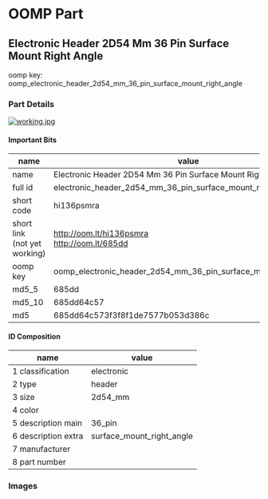 # OOMP Part  
## Electronic Header 2D54 Mm 36 Pin Surface Mount Right Angle  
  
oomp key: oomp_electronic_header_2d54_mm_36_pin_surface_mount_right_angle  
  
### Part Details  
  
[![working.jpg](working_600.jpg)](working.jpg)  
  
#### Important Bits  
| name | value | 
| --- | --- | 
| name | Electronic Header 2D54 Mm 36 Pin Surface Mount Right Angle | 
| full id | electronic_header_2d54_mm_36_pin_surface_mount_right_angle | 
| short code | hi136psmra | 
| short link<br>(not yet working) | http://oom.lt/hi136psmra<br>http://oom.lt/685dd | 
| oomp key | oomp_electronic_header_2d54_mm_36_pin_surface_mount_right_angle | 
| md5_5 | 685dd | 
| md5_10 | 685dd64c57 | 
| md5 | 685dd64c573f3f8f1de7577b053d386c | 
#### ID Composition  
| name | value | 
| --- | --- | 
| 1 classification | electronic | 
| 2 type | header | 
| 3 size | 2d54_mm | 
| 4 color |  | 
| 5 description main | 36_pin | 
| 6 description extra | surface_mount_right_angle | 
| 7 manufacturer |  | 
| 8 part number |  | 
### Images  
